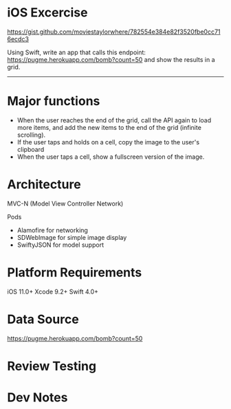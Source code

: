 # iOS  Excercise
https://gist.github.com/moviestaylorwhere/782554e384e82f3520fbe0cc716ecdc3

Using Swift, write an app that calls this endpoint: https://pugme.herokuapp.com/bomb?count=50 and show the results in a grid.


---------------------------------------------------------------------------------

# Major functions

- When the user reaches the end of the grid, call the API again to load more items, and add the new items to the end of the grid (infinite scrolling).
- If the user taps and holds on a cell, copy the image to the user's clipboard
- When the user taps a cell, show a fullscreen version of the image.

# Architecture
MVC-N (Model View Controller Network)

Pods
 - Alamofire for networking
 - SDWebImage for simple image display
 - SwiftyJSON for model support

# Platform Requirements
iOS 11.0+
Xcode 9.2+
Swift 4.0+

# Data Source
https://pugme.herokuapp.com/bomb?count=50


# Review Testing


# Dev Notes


